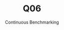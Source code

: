 ---
layout: default
title: Q06
subtitle: Continuous Benchmarking
selected: TPC-H
expanded: Benchmarking
benchmark: /individual_results/Q06.html
---